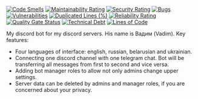 [![Code Smells][code_smells_badge]][code_smells_link]
[![Maintainability Rating][maintainability_rating_badge]][maintainability_rating_link]
[![Security Rating][security_rating_badge]][security_rating_link]
[![Bugs][bugs_badge]][bugs_link]
[![Vulnerabilities][vulnerabilities_badge]][vulnerabilities_link]
[![Duplicated Lines (%)][duplicated_lines_density_badge]][duplicated_lines_density_link]
[![Reliability Rating][reliability_rating_badge]][reliability_rating_link]
[![Quality Gate Status][quality_gate_status_badge]][quality_gate_status_link]
[![Technical Debt][technical_debt_badge]][technical_debt_link]
[![Lines of Code][lines_of_code_badge]][lines_of_code_link]

My discord bot for my discord servers. His name is Вадим (Vadim). Key features:

* Four languages of interface: english, russian, belarusian and ukrainian.
* Connecting one discord channel with one telegram chat. Bot will be transferring all messages from first to second and
  vice versa.
* Adding bot manager roles to allow not only admins change upper settings.
* Server data can be deleted by admins and manager roles, if you are concerned about your privacy.

<!----------------------------------------------------------------------------->

[code_smells_badge]: https://sonarcloud.io/api/project_badges/measure?project=hummel009_Vadim-Discord-Bot&metric=code_smells

[code_smells_link]: https://sonarcloud.io/summary/overall?id=hummel009_Vadim-Discord-Bot

[maintainability_rating_badge]: https://sonarcloud.io/api/project_badges/measure?project=hummel009_Vadim-Discord-Bot&metric=sqale_rating

[maintainability_rating_link]: https://sonarcloud.io/summary/overall?id=hummel009_Vadim-Discord-Bot

[security_rating_badge]: https://sonarcloud.io/api/project_badges/measure?project=hummel009_Vadim-Discord-Bot&metric=security_rating

[security_rating_link]: https://sonarcloud.io/summary/overall?id=hummel009_Vadim-Discord-Bot

[bugs_badge]: https://sonarcloud.io/api/project_badges/measure?project=hummel009_Vadim-Discord-Bot&metric=bugs

[bugs_link]: https://sonarcloud.io/summary/overall?id=hummel009_Vadim-Discord-Bot

[vulnerabilities_badge]: https://sonarcloud.io/api/project_badges/measure?project=hummel009_Vadim-Discord-Bot&metric=vulnerabilities

[vulnerabilities_link]: https://sonarcloud.io/summary/overall?id=hummel009_Vadim-Discord-Bot

[duplicated_lines_density_badge]: https://sonarcloud.io/api/project_badges/measure?project=hummel009_Vadim-Discord-Bot&metric=duplicated_lines_density

[duplicated_lines_density_link]: https://sonarcloud.io/summary/overall?id=hummel009_Vadim-Discord-Bot

[reliability_rating_badge]: https://sonarcloud.io/api/project_badges/measure?project=hummel009_Vadim-Discord-Bot&metric=reliability_rating

[reliability_rating_link]: https://sonarcloud.io/summary/overall?id=hummel009_Vadim-Discord-Bot

[quality_gate_status_badge]: https://sonarcloud.io/api/project_badges/measure?project=hummel009_Vadim-Discord-Bot&metric=alert_status

[quality_gate_status_link]: https://sonarcloud.io/summary/overall?id=hummel009_Vadim-Discord-Bot

[technical_debt_badge]: https://sonarcloud.io/api/project_badges/measure?project=hummel009_Vadim-Discord-Bot&metric=sqale_index

[technical_debt_link]: https://sonarcloud.io/summary/overall?id=hummel009_Vadim-Discord-Bot

[lines_of_code_badge]: https://sonarcloud.io/api/project_badges/measure?project=hummel009_Vadim-Discord-Bot&metric=ncloc

[lines_of_code_link]: https://sonarcloud.io/summary/overall?id=hummel009_Vadim-Discord-Bot
